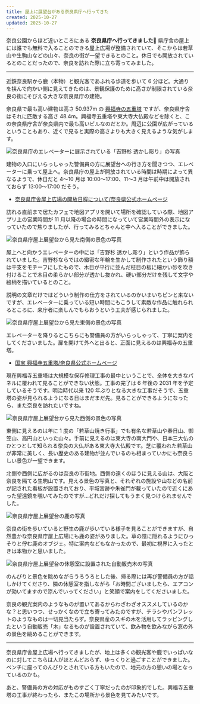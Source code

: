 ```yaml
---
title: 屋上に展望台がある奈良県庁へ行ってきた
created: 2025-10-27
updated: 2025-10-27
---
```


奈良公園からほど近いところにある **奈良県庁へ行ってきました🦌** 県庁舎の屋上には誰でも無料で入ることのできる屋上広場が整備されていて、そこからは若草山や生駒山などの山々、奈良の街が一望できるとのこと。休日でも開放されているとのことだったので、奈良を訪れた際に立ち寄ってみました。

---

近鉄奈良駅から鹿（本物）と観光客であふれる歩道を歩いて 6 分ほど。大通りを挟んで向かい側に見えてきたのは、景観保護のために高さが制限されている奈良の街にそびえる大きな奈良県庁の建物。

奈良県で最も高い建物は高さ 50.937m の [興福寺の五重塔](https://www.pref.nara.jp/62140.htm) ですが、奈良県庁舎はそれに匹敵する高さ 48.4m。興福寺五重塔や東大寺大仏殿などを除くと、この奈良県庁舎が奈良県内で最も高いビルなのだとか。周辺に公園が広がっているということもあり、近くで見ると実際の高さよりも大きく見えるような気がします。

![奈良県庁のエレベーターに展示されている「吉野杉 透かし彫り」の写真](161b566e-8a59-45b8-9aae-0172b1926f00)

建物の入口にいらっしゃった警備員の方に展望台への行き方を聞きつつ、エレベーターに乗って屋上へ。奈良県庁の屋上が開放されている時間は時期によって異なるようで、休日だと 4～10 月は 10:00～17:00、11～3 月は午前中は開放されておらず 13:00～17:00 だそう。

- [奈良県庁舎屋上広場の開放日程について/奈良県公式ホームページ](https://www.pref.nara.jp/4203.htm)

訪れる直前まで居たカフェで地図アプリを開いて場所を確認している際、地図アプリ上の営業時間が 11 月以降の場合の時間になっていて営業時間外の表示になっていたので焦りましたが、行ってみるとちゃんと中へ入ることができました。

![奈良県庁屋上展望台から見た南側の景色の写真](a8dc3416-3385-49bf-284e-0b6ee5570100)

屋上へと向かうエレベーターの中には「吉野杉 透かし彫り」という作品が飾られていました。吉野杉ならではの緻密な年輪を生かして制作されたという飾り額は干支をモチーフにしたもので、木目が平行に並んだ柾目の板に細かい砂を吹き付けることで木目の柔らかい部分が透かし抜かれ、硬い部分だけを残して文字や絵柄を描いているとのこと。

説明の文章だけではどういう制作の仕方をされているのかいまいちピンと来ないですが、エレベーターに乗っている短い時間にもこうして素敵な作品に触れられるところに、来庁者に楽しんでもらおうという工夫が感じられました。

![奈良県庁屋上展望台から見た東側の景色の写真](ed4dbab1-0805-46ca-1f3f-0050b3d77100)

エレベーターを降りるとこちらにも警備員の方がいらっしゃって、丁寧に案内をしてくださいました。扉を開けて外へと出ると、正面に見えるのは興福寺の五重塔。

- [国宝 興福寺五重塔/奈良県公式ホームページ](https://www.pref.nara.jp/62140.htm)

現在興福寺五重塔は大規模な保存修理工事の最中ということで、全体を大きなパネルに覆われて見ることができない状態。工事の完了は 6 年後の 2031 年を予定しているそうです。明治時代以来 120 年ぶりとなる大きな工事だそうで、五重塔の姿が見られるようになる日はまだまだ先。見ることができるようになったら、また奈良を訪れたいですね。

![奈良県庁屋上展望台から見た西側の景色の写真](e9e49e07-a625-4007-c9ca-1f752a63d900)

東側に見えるのは年に 1 度の「若草山焼き行事」でも有名な若草山や春日山、御笠山、高円山といった山々。手前に見えるのは東大寺の南大門や、日本三大仏のひとつとして知られる奈良の大仏がある東大寺大仏殿です。芝に覆われた若草山が非常に美しく、長い歴史のある建物が並んでいるのも相まっていかにも奈良らしい景色が一望できます。

北側や西側に広がるのは奈良の市街地。西側の遠くのほうに見える山は、大阪と奈良を隔てる生駒山です。見える景色の写真と、それぞれの施設や山などの名前が記された看板が設置されており、平城宮跡や朱雀門が載っていたので近くにあった望遠鏡を覗いてみたのですが…どれだけ探してもうまく見つけられませんでした。

![奈良県庁屋上展望台の鹿の写真](285025d4-3fa7-49ca-e6ec-5fb980c46500)

奈良の街を歩いていると野生の鹿が歩いている様子を見ることができますが、自然豊かな奈良県庁屋上広場にも鹿の姿がありました。草の陰に隠れるようにひっそりと佇む鹿のオブジェ。特に案内などもなかったので、最初に視界に入ったときは本物かと思いました。

![奈良県庁屋上展望台の休憩室に設置された自動販売木の写真](ca1ee29e-00b4-4480-5766-d37fa056d000)

のんびりと景色を眺めながらうろうろとした後、帰る際には再び警備員の方が話しかけてくださり、隣の休憩室を指しながら「お時間ございましたら、エアコンが効いてますので涼んでいってください」と笑顔で案内をしてくださいました。

奈良の観光案内のようなものが置いてあるからわざわざオススメしているのかな？と思いつつ、せっかくなので立ち寄ってみたのですが、チラシやパンフレットのようなものは一切見当たらず。奈良県産のスギの木を活用してラッピングしたという自動販売「木」なるものが設置されていて、飲み物を飲みながら窓の外の景色を眺めることができます。

---

奈良県庁舎屋上広場へ行ってきましたが、地上は多くの観光客や鹿でいっぱいなのに対してこちらは人がほとんどおらず、ゆっくりと過ごすことができました。ベンチに座ってのんびりとされている方もいたので、地元の方の憩いの場となっているのかも。

あと、警備員の方の対応がものすごく丁寧だったのが印象的でした。興福寺五重塔の工事が終わったら、またこの場所から景色を見てみたいです。
